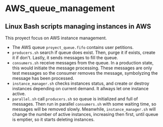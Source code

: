 # AWS_queue_management
## Linux Bash scripts managing instances in AWS

This proyect focus on AWS instance management. 

- The AWS queue `proyect_queue.fifo` contains user petitions.
- `producers.sh` search if queue does exist. Then, purge it if exists, create it if don't. Lastly, it sends messages to fill the queue.
- `consumers.sh` receive messages from the queue. In a production state, this would initiate the message processing. These messages are only test messages so the consumer removes the message, symbolyzing the message has been processed.
- `instance_manager.sh` checks instances status, and create or destroy instances depending on current demand. It allways let one instance active.
-  `parallel.sh` call `producers.sh` so queue is initialized and full of messages. Then run in parallel `consumers.sh` with some waiting time, so messages will be removed slowly. Meanwhile, `instance_manager.sh` will change the number of active instances, increasing then first, until queue is emptier, so it starts deleting instances. 




